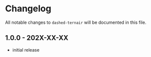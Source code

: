 # Changelog

All notable changes to `dashed-ternair` will be documented in this file.

## 1.0.0 - 202X-XX-XX

- initial release
